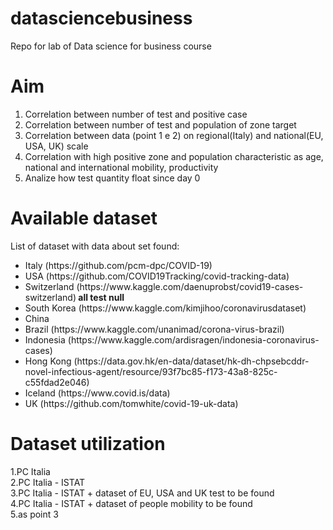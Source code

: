 # datasciencebusiness
Repo for lab of Data science for business course

# Aim
<ol>
  <li>Correlation between number of test and positive case</li>
  <li>Correlation between number of test and population of zone target</li>
  <li>Correlation between data (point 1 e 2) on regional(Italy) and national(EU, USA, UK) scale </li>
  <li>Correlation with high positive zone and population characteristic as age, national and international mobility, productivity</li>
  <li>Analize how test quantity float since day 0</li>
</ol>  

# Available dataset 
List of dataset with data about set found:<br/>

<ul>
  <li>Italy (https://github.com/pcm-dpc/COVID-19)</li>
  <li>USA (https://github.com/COVID19Tracking/covid-tracking-data)</li>
  <li>Switzerland (https://www.kaggle.com/daenuprobst/covid19-cases-switzerland)<strong> all test null </strong></li>
  <li>South Korea (https://www.kaggle.com/kimjihoo/coronavirusdataset)</li>
  <li>China</li>
  <li>Brazil (https://www.kaggle.com/unanimad/corona-virus-brazil)</li>
  <li>Indonesia (https://www.kaggle.com/ardisragen/indonesia-coronavirus-cases)</li>
  <li> Hong Kong (https://data.gov.hk/en-data/dataset/hk-dh-chpsebcddr-novel-infectious-agent/resource/93f7bc85-f173-43a8-825c-c55fdad2e046) </li>
  <li> Iceland (https://www.covid.is/data)</li>
  <li> UK (https://github.com/tomwhite/covid-19-uk-data)</li>
</ul>  

# Dataset utilization
1.PC Italia <br/>
2.PC Italia - ISTAT <br/>
3.PC Italia - ISTAT + dataset of EU, USA and UK test to be found <br/>
4.PC Italia - ISTAT + dataset of people mobility to be found <br/>
5.as point 3
